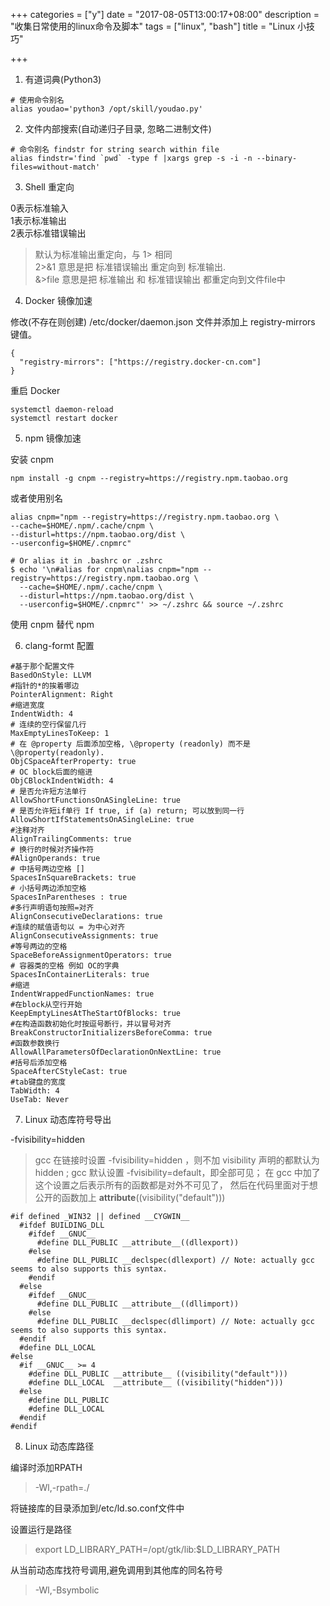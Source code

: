 +++
categories = ["y"]
date = "2017-08-05T13:00:17+08:00"
description = "收集日常使用的linux命令及脚本"
tags = ["linux", "bash"]
title = "Linux 小技巧"

+++

1. 有道词典(Python3)

```
# 使用命令别名
alias youdao='python3 /opt/skill/youdao.py'
```

2. 文件内部搜索(自动递归子目录, 忽略二进制文件)

```
# 命令别名 findstr for string search within file
alias findstr='find `pwd` -type f |xargs grep -s -i -n --binary-files=without-match'
```

3. Shell 重定向

>
0表示标准输入  
1表示标准输出  
2表示标准错误输出  
> 默认为标准输出重定向，与 1> 相同  
2>&1 意思是把 标准错误输出 重定向到 标准输出.  
&>file 意思是把 标准输出 和 标准错误输出 都重定向到文件file中  


4. Docker 镜像加速

修改(不存在则创建) /etc/docker/daemon.json 文件并添加上 registry-mirrors 键值。

```
{
  "registry-mirrors": ["https://registry.docker-cn.com"]
}
```

重启 Docker

```
systemctl daemon-reload
systemctl restart docker
```

5. npm 镜像加速

安装 cnpm 

```
npm install -g cnpm --registry=https://registry.npm.taobao.org
```

或者使用别名

```
alias cnpm="npm --registry=https://registry.npm.taobao.org \
--cache=$HOME/.npm/.cache/cnpm \
--disturl=https://npm.taobao.org/dist \
--userconfig=$HOME/.cnpmrc"

# Or alias it in .bashrc or .zshrc
$ echo '\n#alias for cnpm\nalias cnpm="npm --registry=https://registry.npm.taobao.org \
  --cache=$HOME/.npm/.cache/cnpm \
  --disturl=https://npm.taobao.org/dist \
  --userconfig=$HOME/.cnpmrc"' >> ~/.zshrc && source ~/.zshrc
```

使用 cnpm 替代 npm

6. clang-formt 配置

```
#基于那个配置文件
BasedOnStyle: LLVM
#指针的*的挨着哪边
PointerAlignment: Right
#缩进宽度
IndentWidth: 4
# 连续的空行保留几行
MaxEmptyLinesToKeep: 1
# 在 @property 后面添加空格, \@property (readonly) 而不是 \@property(readonly).
ObjCSpaceAfterProperty: true
# OC block后面的缩进
ObjCBlockIndentWidth: 4
# 是否允许短方法单行
AllowShortFunctionsOnASingleLine: true
# 是否允许短if单行 If true, if (a) return; 可以放到同一行
AllowShortIfStatementsOnASingleLine: true
#注释对齐
AlignTrailingComments: true
# 换行的时候对齐操作符
#AlignOperands: true
# 中括号两边空格 [] 
SpacesInSquareBrackets: true
# 小括号两边添加空格
SpacesInParentheses : true
#多行声明语句按照=对齐
AlignConsecutiveDeclarations: true
#连续的赋值语句以 = 为中心对齐
AlignConsecutiveAssignments: true
#等号两边的空格
SpaceBeforeAssignmentOperators: true
# 容器类的空格 例如 OC的字典
SpacesInContainerLiterals: true
#缩进
IndentWrappedFunctionNames: true
#在block从空行开始
KeepEmptyLinesAtTheStartOfBlocks: true
#在构造函数初始化时按逗号断行，并以冒号对齐
BreakConstructorInitializersBeforeComma: true
#函数参数换行
AllowAllParametersOfDeclarationOnNextLine: true
#括号后添加空格
SpaceAfterCStyleCast: true
#tab键盘的宽度
TabWidth: 4
UseTab: Never

```

7. Linux 动态库符号导出
	
-fvisibility=hidden
	
>	gcc 在链接时设置 -fvisibility=hidden ，则不加 visibility 声明的都默认为 hidden ; 
>	gcc 默认设置 -fvisibility=default，即全部可见；
>	在 gcc 中加了这个设置之后表示所有的函数都是对外不可见了，
>   然后在代码里面对于想公开的函数加上 __attribute__((visibility("default")))

```
#if defined _WIN32 || defined __CYGWIN__
  #ifdef BUILDING_DLL
    #ifdef __GNUC__
      #define DLL_PUBLIC __attribute__((dllexport))
    #else
      #define DLL_PUBLIC __declspec(dllexport) // Note: actually gcc seems to also supports this syntax.
    #endif
  #else
    #ifdef __GNUC__
      #define DLL_PUBLIC __attribute__((dllimport))
    #else
      #define DLL_PUBLIC __declspec(dllimport) // Note: actually gcc seems to also supports this syntax.
  #endif
  #define DLL_LOCAL
#else
  #if __GNUC__ >= 4
    #define DLL_PUBLIC __attribute__ ((visibility("default")))
    #define DLL_LOCAL  __attribute__ ((visibility("hidden")))
  #else
    #define DLL_PUBLIC
    #define DLL_LOCAL
  #endif
#endif
```

8. Linux 动态库路径

编译时添加RPATH

> -Wl,-rpath=./  

将链接库的目录添加到/etc/ld.so.conf文件中

设置运行是路径

> export LD_LIBRARY_PATH=/opt/gtk/lib:$LD_LIBRARY_PATH

从当前动态库找符号调用,避免调用到其他库的同名符号
 
> -Wl,-Bsymbolic
